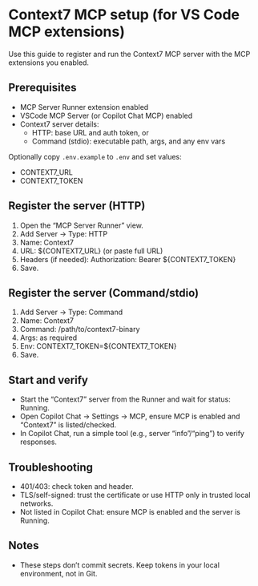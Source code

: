 # Context7 MCP setup (for VS Code MCP extensions)

Use this guide to register and run the Context7 MCP server with the MCP extensions you enabled.

## Prerequisites
- MCP Server Runner extension enabled
- VSCode MCP Server (or Copilot Chat MCP) enabled
- Context7 server details:
  - HTTP: base URL and auth token, or
  - Command (stdio): executable path, args, and any env vars

Optionally copy `.env.example` to `.env` and set values:
- CONTEXT7_URL
- CONTEXT7_TOKEN

## Register the server (HTTP)
1. Open the “MCP Server Runner” view.
2. Add Server → Type: HTTP
3. Name: Context7
4. URL: ${CONTEXT7_URL} (or paste full URL)
5. Headers (if needed): Authorization: Bearer ${CONTEXT7_TOKEN}
6. Save.

## Register the server (Command/stdio)
1. Add Server → Type: Command
2. Name: Context7
3. Command: /path/to/context7-binary
4. Args: as required
5. Env: CONTEXT7_TOKEN=${CONTEXT7_TOKEN}
6. Save.

## Start and verify
- Start the “Context7” server from the Runner and wait for status: Running.
- Open Copilot Chat → Settings → MCP, ensure MCP is enabled and “Context7” is listed/checked.
- In Copilot Chat, run a simple tool (e.g., server “info”/“ping”) to verify responses.

## Troubleshooting
- 401/403: check token and header.
- TLS/self-signed: trust the certificate or use HTTP only in trusted local networks.
- Not listed in Copilot Chat: ensure MCP is enabled and the server is Running.

## Notes
- These steps don’t commit secrets. Keep tokens in your local environment, not in Git.
